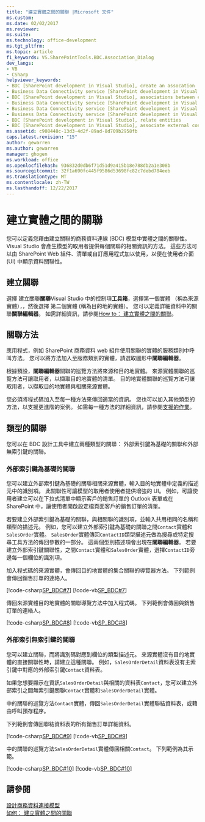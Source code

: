 ```yaml
---
title: "建立實體之間的關聯 |Microsoft 文件"
ms.custom: 
ms.date: 02/02/2017
ms.reviewer: 
ms.suite: 
ms.technology: office-development
ms.tgt_pltfrm: 
ms.topic: article
f1_keywords: VS.SharePointTools.BDC.Association_Dialog
dev_langs:
- VB
- CSharp
helpviewer_keywords:
- BDC [SharePoint development in Visual Studio], create an assocation
- Business Data Connectivity service [SharePoint development in Visual Studio], associations between entities
- BDC [SharePoint development in Visual Studio], associations between entities
- Business Data Connectivity service [SharePoint development in Visual Studio], create an assocation
- Business Data Connectivity service [SharePoint development in Visual Studio], associate external content types
- Business Data Connectivity service [SharePoint development in Visual Studio], relate entities
- BDC [SharePoint development in Visual Studio], relate entities
- BDC [SharePoint development in Visual Studio], associate external content types
ms.assetid: c908448c-13d3-4d2f-89ad-8d709b2958fb
caps.latest.revision: "15"
author: gewarren
ms.author: gewarren
manager: ghogen
ms.workload: office
ms.openlocfilehash: 936832d0db6f71d51d9a415b18e788db2a1e308b
ms.sourcegitcommit: 32f1a690fc445f9586d53698fc82c7debd784eeb
ms.translationtype: MT
ms.contentlocale: zh-TW
ms.lasthandoff: 12/22/2017
---
```

# <a name="creating-an-association-between-entities"></a>建立實體之間的關聯
  您可以定義您藉由建立關聯的商務資料連線 (BDC) 模型中實體之間的關聯性。 Visual Studio 會產生模型的取用者提供每個關聯的相關資訊的方法。 這些方法可以由 SharePoint Web 組件、清單或自訂應用程式加以使用，以便在使用者介面 (UI) 中顯示資料關聯性。  
  
## <a name="creating-an-association"></a>建立關聯  
 選擇 建立關聯**關聯**Visual Studio 中的控制項**工具箱**，選擇第一個實體 （稱為來源實體），，然後選擇 第二個實體 (稱為目的地的實體）。 您可以定義詳細資料中的關聯**關聯編輯器**。 如需詳細資訊，請參閱[How to： 建立實體之間的關聯](../sharepoint/how-to-create-an-association-between-entities.md)。  
  
## <a name="association-methods"></a>關聯方法  
 應用程式，例如 SharePoint 商務資料 web 組件使用關聯的實體的服務類別中呼叫方法。 您可以將方法加入至服務類別的實體，請選取圖形中**關聯編輯器**。  
  
 根據預設，**關聯編輯器**關聯的巡覽方法將來源和目的地實體。 來源實體關聯的巡覽方法可讓取用者，以擷取目的地實體的清單。 目的地實體關聯的巡覽方法可讓取用者，以擷取目的地實體與相關來源實體。  
  
 您必須將程式碼加入至每一種方法來傳回適當的資訊。 您也可以加入其他類型的方法，以支援更進階的案例。 如需每一種方法的詳細資訊，請參閱[支援的作業](http://go.microsoft.com/fwlink/?LinkId=169286)。  
  
## <a name="types-of-associations"></a>類型的關聯  
 您可以在 BDC 設計工具中建立兩種類型的關聯： 外部索引鍵為基礎的關聯和外部無索引鍵的關聯。  
  
### <a name="foreign-key-based-association"></a>外部索引鍵為基礎的關聯  
 您可以建立外部索引鍵為基礎的關聯相關來源實體，輸入目的地實體中定義的描述元中的識別項。 此關聯性可讓模型的取用者使用者提供增強的 UI。 例如，可讓使用者建立可以在下拉式清單中顯示客戶的銷售訂單的 Outlook 表單或在 SharePoint 中，讓使用者開啟設定檔頁面客戶的銷售訂單的清單。  
  
 若要建立外部索引鍵為基礎的關聯，與相關聯的識別項，並輸入共用相同的名稱和類型的描述元。 例如，您可以建立外部索引鍵為基礎的關聯之間`Contact`實體和`SalesOrder`實體。 `SalesOrder`實體傳回`ContactID`類型描述元做為搜尋或特定搜尋工具方法的傳回參數的一部分。 這兩個型別描述項會出現在**關聯編輯器**。 若要建立外部索引鍵關聯性，之間`Contact`實體和`SalesOrder`實體，選擇`ContactID`旁邊每一個欄位的識別項。  
  
 加入程式碼的來源實體，會傳回目的地實體的集合關聯的導覽器方法。 下列範例會傳回銷售訂單的連絡人。  
  
 [!code-csharp[SP_BDC#7](../sharepoint/codesnippet/CSharp/SP_BDC/bdcmodel1/contactservice.cs#7)]
 [!code-vb[SP_BDC#7](../sharepoint/codesnippet/VisualBasic/sp_bdc/bdcmodel1/contactservice.vb#7)]  
  
 傳回來源實體目的地實體的關聯導覽方法中加入程式碼。 下列範例會傳回與銷售訂單的連絡人。  
  
 [!code-csharp[SP_BDC#8](../sharepoint/codesnippet/CSharp/SP_BDC/bdcmodel1/salesorderservice.cs#8)]
 [!code-vb[SP_BDC#8](../sharepoint/codesnippet/VisualBasic/sp_bdc/bdcmodel1/salesorderservice.vb#8)]  
  
### <a name="foreign-keyless-association"></a>外部索引無索引鍵的關聯  
 您可以建立關聯，而將識別碼對應到欄位的類型描述元。 來源實體沒有目的地實體的直接關聯性時，請建立這種關聯。 例如，`SalesOrderDetail`資料表沒有主索引鍵中對應的外部索引鍵`Contact`資料表。  
  
 如果您想要顯示在資訊`SalesOrderDetail`與相關的資料表`Contact`，您可以建立外部索引之間無索引鍵關聯`Contact`實體和`SalesOrderDetail`實體。  
  
 中的關聯的巡覽方法`Contact`實體，傳回`SalesOrderDetail`實體聯結資料表，或藉由呼叫預存程序。  
  
 下列範例會傳回聯結資料表的所有銷售訂單詳細資料。  
  
 [!code-csharp[SP_BDC#9](../sharepoint/codesnippet/CSharp/SP_BDC/bdcmodel1/contactservice.cs#9)]
 [!code-vb[SP_BDC#9](../sharepoint/codesnippet/VisualBasic/sp_bdc/bdcmodel1/contactservice.vb#9)]  
  
 中的關聯的巡覽方法`SalesOrderDetail`實體傳回相關`Contact`。 下列範例為其示範。  
  
 [!code-csharp[SP_BDC#10](../sharepoint/codesnippet/CSharp/SP_BDC/bdcmodel1/salesorderdetailservice.cs#10)]
 [!code-vb[SP_BDC#10](../sharepoint/codesnippet/VisualBasic/sp_bdc/bdcmodel1/salesorderdetailservice.vb#10)]  
  
## <a name="see-also"></a>請參閱  
 [設計商務資料連接模型](../sharepoint/designing-a-business-data-connectivity-model.md)   
 [如何： 建立實體之間的關聯](../sharepoint/how-to-create-an-association-between-entities.md)  
  
  